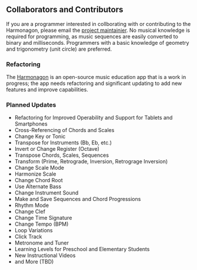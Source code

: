 ## Collaborators and Contributors

If you are a programmer interested in collborating with or contributing to the Harmonagon, please email the [project maintainier](mailto:mitch@harmonagon.com). No musical knowledge is required for programming, as music sequences are easily converted to binary and milliseconds. Programmers with a basic knowledge of geometry and trigonometry (unit circle) are preferred.

### Refactoring

The [Harmonagon](http://www.harmonagon.com/) is an open-source music education app that is a work in progress; the app needs refactoring and significant updating to add new features and improve capabilities.

### Planned Updates

 * Refactoring for Improved Operability and Support for Tablets and Smartphones 
 * Cross-Referencing of Chords and Scales
 *	Change Key or Tonic
 *	Transpose for Instruments (Bb, Eb, etc.)
 *	Invert or Change Register (Octave)
 *	Transpose Chords, Scales, Sequences
 *	Transform (Prime, Retrograde, Inversion, Retrograge Inversion)
 *	Change Scale Mode
 * Harmonize Scale
 *	Change Chord Root
 * Use Alternate Bass
 *	Change Instrument Sound
 *	Make and Save Sequences and Chord Progressions
 *	Rhythm Mode
 * Change Clef
 * Change Time Signature
 * Change Tempo (BPM)
 * Loop Variations
 * Click Track
 *	Metronome and Tuner
 *	Learning Levels for Preschool and Elementary Students
 *	New Instructional Videos
 *	and More (TBD)
